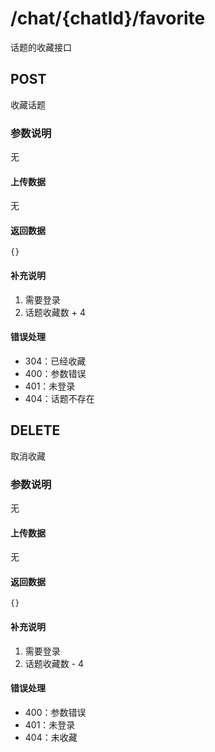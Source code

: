 # /chat/{chatId}/favorite
话题的收藏接口

## POST
收藏话题

### 参数说明
无

#### 上传数据
无

#### 返回数据
```
{}
```

#### 补充说明
1. 需要登录
2. 话题收藏数 + 4

#### 错误处理
* 304：已经收藏
* 400：参数错误
* 401：未登录
* 404：话题不存在

## DELETE
取消收藏

### 参数说明
无

#### 上传数据
无

#### 返回数据
```
{}
```

#### 补充说明
1. 需要登录
2. 话题收藏数 - 4

#### 错误处理
* 400：参数错误
* 401：未登录
* 404：未收藏
